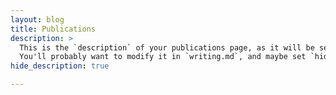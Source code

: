 ```yaml
---
layout: blog
title: Publications
description: >
  This is the `description` of your publications page, as it will be seen by search engines.
  You'll probably want to modify it in `writing.md`, and maybe set `hide_description` to `true` in the front matter.
hide_description: true

---
```

